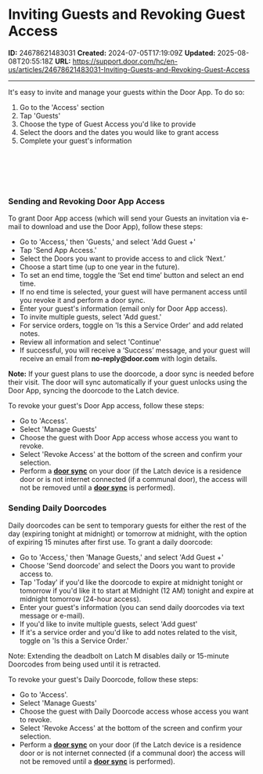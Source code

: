 # Inviting Guests and Revoking Guest Access

**ID:** 24678621483031
**Created:** 2024-07-05T17:19:09Z
**Updated:** 2025-08-08T20:55:18Z
**URL:** https://support.door.com/hc/en-us/articles/24678621483031-Inviting-Guests-and-Revoking-Guest-Access

---

<p class="wysiwyg-text-align-left">It's easy to invite and manage your guests within the Door App. To do so:</p>
<ol>
<li class="wysiwyg-text-align-left">Go to the 'Access' section</li>
<li class="wysiwyg-text-align-left">Tap 'Guests'</li>
<li class="wysiwyg-text-align-left">Choose the type of Guest Access you'd like to provide</li>
<li class="wysiwyg-text-align-left">Select the doors and the dates you would like to grant access</li>
<li>Complete your guest's information</li>
</ol>
<p class="wysiwyg-text-align-center"> </p>
<p class="wysiwyg-text-align-center"> </p>
<h3 id="h_01J21WF3EPQN07TF4AY2V1N1TN" class="wysiwyg-text-align-left">
<br>Sending and Revoking Door App Access</h3>
<p id="h_01J21WF3EPZRB2MP7M11H616Q0">To grant Door App access (which will send your Guests an invitation via e-mail to download and use the Door App), follow these steps:</p>
<ul>
<li>Go to 'Access,' then 'Guests,' and select 'Add Guest +'</li>
<li>Tap 'Send App Access.'</li>
<li>Select the Doors you want to provide access to and click ‘Next.’</li>
<li>Choose a start time (up to one year in the future).</li>
<li>To set an end time, toggle the ‘Set end time’ button and select an end time.</li>
<li>If no end time is selected, your guest will have permanent access until you revoke it and perform a door sync.</li>
<li>Enter your guest's information (email only for Door App access).</li>
<li>To invite multiple guests, select 'Add guest.'</li>
<li>For service orders, toggle on 'Is this a Service Order' and add related notes.</li>
<li>Review all information and select 'Continue'</li>
<li>If successful, you will receive a ‘Success’ message, and your guest will receive an email from <a rel="noreferrer"><span class="wysiwyg-underline"><strong>no-</strong><strong>reply@door.com</strong></span></a> with login details.</li>
</ul>
<p><span style="font-weight: 400;"><strong>Note:</strong> If your guest plans to use the doorcode, a door sync is needed before their visit. The door will sync automatically if your guest unlocks using the Door App, syncing the doorcode to the Latch device.</span></p>
<p id="h_01J21WF3EPGWVVHJM40NJ89K4K"><span style="font-weight: 400;">To revoke your guest's Door App access, follow these steps:</span></p>
<ul>
<li>Go to 'Access'.</li>
<li>Select 'Manage Guests'</li>
<li>Choose the guest with Door App access whose access you want to revoke.</li>
<li>Select 'Revoke Access' at the bottom of the screen and confirm your selection.</li>
<li>Perform a <a href="https://support.door.com/hc/en-us/articles/24658744817303-How-to-perform-a-Door-Update"><span class="wysiwyg-underline"><strong>door sync</strong></span></a> on your door (if the Latch device is a residence door or is not internet connected (if a communal door), the access will not be removed until a <span class="wysiwyg-underline"><strong><a href="https://support.door.com/hc/en-us/articles/24658744817303-How-to-perform-a-Door-Update">door sync</a></strong></span> is performed).</li>
</ul>
<h3 id="h_01J21WF3EPHR97GV7HHSC6X7J9">Sending Daily Doorcodes</h3>
<p id="h_01J21WF3EP8GPZ54ZWW5HZVPYF">Daily doorcodes can be sent to temporary guests for either the rest of the day (expiring tonight at midnight) or tomorrow at midnight, with the option of expiring 15 minutes after first use. To grant a daily doorcode:</p>
<ul>
<li>Go to 'Access,' then 'Manage Guests,' and select 'Add Guest +'</li>
<li>
<span style="font-weight: 400;">Choose 'Send doorcode' and s</span><span style="font-weight: 400;">elect the Doors you want to provide access to.</span>
</li>
<li>Tap 'Today' if you'd like the doorcode to expire at midnight tonight or tomorrow if you'd like it to start at Midnight (12 AM) tonight and expire at midnight tomorrow (24-hour access).</li>
<li><span style="font-weight: 400;">Enter your guest's information (you can send daily doorcodes via text message or e-mail).</span></li>
<li><span style="font-weight: 400;">If you'd like to invite multiple guests, select 'Add guest' </span></li>
<li><span style="font-weight: 400;">If it's a service order and you'd like to add notes related to the visit, toggle on 'Is this a Service Order.'</span></li>
</ul>
<p><span style="font-weight: 400;">Note: Extending the deadbolt on Latch M disables daily or 15-minute Doorcodes from being used until it is retracted.</span></p>
<p>To revoke your guest's Daily Doorcode, follow these steps:</p>
<ul>
<li>Go to 'Access'.</li>
<li>Select 'Manage Guests'</li>
<li>Choose the guest with Daily Doorcode access whose access you want to revoke.</li>
<li>Select 'Revoke Access' at the bottom of the screen and confirm your selection.</li>
<li>Perform a <a href="https://support.door.com/hc/en-us/articles/24658744817303-How-to-perform-a-Door-Update"><span class="wysiwyg-underline"><strong>door sync</strong></span></a> on your door (if the Latch device is a residence door or is not internet connected (if a communal door) the access will not be removed until a <span class="wysiwyg-underline"><strong><a href="https://support.door.com/hc/en-us/articles/24658744817303-How-to-perform-a-Door-Update">door sync</a></strong></span> is performed).</li>
</ul>
